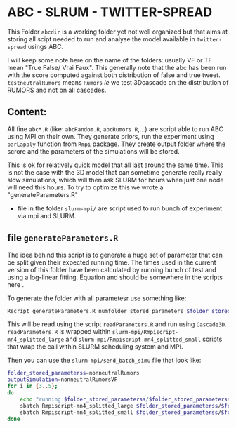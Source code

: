 # ABC - SLRUM - TWITTER-SPREAD

This Folder `abcdir` is a working folder yet not well organized but that aims at storing all scipt needed to run and analyse the model available in `twitter-spread` usings ABC. 

I will keep some note here on the name of the folders: usually VF or TF mean "True False/ Vrai Faux". This generally note that the abc has been run with the score computed against both distribution of false and true tweet. `testneutralRumors` means `Rumors` _ie_ we test 3Dcascade on the distribution of RUMORS and not on all cascades.


## Content:

All fine `abc*.R` (like: `abcRandom.R`, `abcRumors.R`,...) are script able to run ABC using MPI on their own. They generate priors, run the experiment using `parLapply` function from `Rmpi` package. They create output folder where the scrore and the parameters of the simulations will be stored.

This is ok for relatively quick model that all last around the same time. This is not the case with the 3D model that can sometime generate really really slow simulations, which will then ask SLURM for hours when just one node will need this hours. To try to optimize this we wrote a "generateParameters.R"  

- file in the folder `slurm-mpi/` are script used to run bunch of experiment via mpi and SLURM.

## file `generateParameters.R`
The idea behind this script is to generate a huge set of parameter that can be split given their expected running time. The times used in the current version of this folder have been calculated by running bunch of test and using a log-linear fitting. Equation and  should be somewhere in the scripts here .


To generate the folder with all parametesr use something like:

```bash
Rscript generateParameters.R numfolder_stored_parameters $folder_stored_parameters
```
This will be read using  the script `readParameters.R` and run using `Cascade3D`.  `readParameters.R` is wrapped within `slurm-mpi/Rmpiscript-mn4_splitted_large` and `slurm-mpi/Rmpiscript-mn4_splitted_small` scripts that wrap the call within SLURM scheduling system and MPI.

Then you can use the `slurm-mpi/send_batch_simu` file that look like:

```bash
folder_stored_parameterss=nonneutralRumors
outputSimulation=nonneutralRumorsVF
for i in {3..5};
do
    echo "running $folder_stored_parameterss/$folder_stored_parameterss$i"
    sbatch Rmpiscript-mn4_splitted_large $folder_stored_parameterss/$folder_stored_parameterss$i $outputSimulation "large"
    sbatch Rmpiscript-mn4_splitted_small $folder_stored_parameterss/$folder_stored_parameterss$i $outputSimulation "small"
done
```

